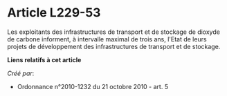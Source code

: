 # Article L229-53

Les exploitants des infrastructures de transport et de stockage de dioxyde de carbone informent, à intervalle maximal de
trois ans, l'Etat de leurs projets de développement des infrastructures de transport et de stockage.

**Liens relatifs à cet article**

_Créé par_:

  - Ordonnance n°2010-1232 du 21 octobre 2010 - art. 5
